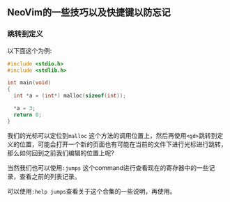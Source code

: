 ## NeoVim的一些技巧以及快捷键以防忘记

### 跳转到定义
以下面这个为例:

```c
#include <stdio.h>
#include <stdlib.h>

int main(void)
{
  int *a = (int*) malloc(sizeof(int));

  *a = 3;
  return 0;
}
```


我们的光标可以定位到`malloc` 这个方法的调用位置上，然后再使用`<gd>`跳转到定义的位置，可能会打开一个新的页面也有可能在当前的文件下进行光标进行跳转，那么如何回到之前我们编辑的位置上呢?


当然我们也可以使用`:jumps` 这个command进行查看现在的寄存器中的一些记录，查看之前的列表记录。

可以使用`:help jumps`查看关于这个合集的一些说明，再使用。
